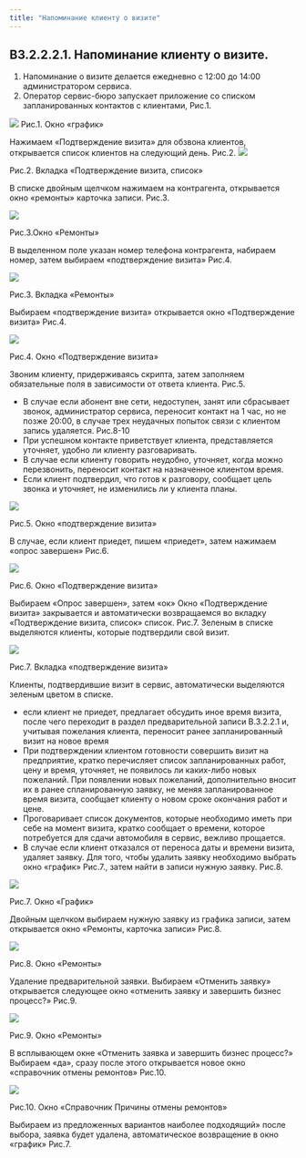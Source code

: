 ```yaml
---
title: "Напоминание клиенту о визите"
---
```



## В3.2.2.2.1. Напоминание клиенту о визите.

1.  Напоминание о визите делается ежедневно с 12:00 до 14:00 администратором сервиса.
2.  Оператор сервис-бюро запускает приложение со списком запланированных контактов с клиентами, Рис.1.

![](_attach/lu106561td1wc_tmp_226ffa4befadc7ce.png)
Рис.1. Окно «график»

Нажимаем «Подтверждение визита» для обзвона клиентов, открывается список клиентов на следующий день. Рис.2.
![](_attach/lu106561td1wc_tmp_72a7eab450842f76.png)

Рис.2. Вкладка «Подтверждение визита, список»

В списке двойным щелчком нажимаем на контрагента, открывается окно «ремонты» карточка записи. Рис.3.

![](_attach/lu106561td1wc_tmp_46e5fc4fb1d351e1.png)

Рис.3.Окно «Ремонты»

В выделенном поле указан номер телефона контрагента, набираем номер, затем выбираем «подтверждение визита» Рис.4.

![](_attach/lu106561td1wc_tmp_154b6fd2132eed06.png)

Рис.3. Вкладка «Ремонты»

Выбираем «подтверждение визита» открывается окно «Подтверждение визита» Рис.4.

![](_attach/lu106561td1wc_tmp_4bdb9196193775db.png)

Рис.4. Окно «Подтверждение визита»

Звоним клиенту, придерживаясь скрипта, затем заполняем обязательные поля в зависимости от ответа клиента. Рис.5.

-   В случае если абонент вне сети, недоступен, занят или сбрасывает звонок, администратор сервиса, переносит контакт на 1 час, но не позже 20:00, в случае трех неудачных попыток связи с клиентом запись удаляется. Рис.8-10 
-   При успешном контакте приветствует клиента, представляется уточняет, удобно ли клиенту разговаривать.
-   В случае если клиенту говорить неудобно, уточняет, когда можно перезвонить, переносит контакт на назначенное клиентом время.
-   Если клиент подтвердил, что готов к разговору, сообщает цель звонка и уточняет, не изменились ли у клиента планы.
  
![](_attach/lu106561td1wc_tmp_4bdb9196193775db%201.png)

Рис.5. Окно «подтверждение визита»

В случае, если клиент приедет, пишем «приедет», затем нажимаем «опрос завершен» Рис.6.

![](_attach/lu106561td1wc_tmp_7fb299940eda27fe.png)

Рис.6. Окно «Подтверждение визита»

Выбираем «Опрос завершен», затем «ок» Окно «Подтверждение визита» закрывается и автоматически возвращаемся во вкладку «Подтверждение визита, список» список. Рис.7. Зеленым в списке выделяются клиенты, которые подтвердили свой визит.

![](_attach/lu106561td1wc_tmp_fba7f359f09385e1.png)

Рис.7. Вкладка «подтверждение визита»

Клиенты, подтвердившие визит в сервис, автоматически выделяются зеленым цветом в списке.

-   если клиент не приедет, предлагает обсудить иное время визита, после чего переходит в раздел предварительной записи В.3.2.2.1 и, учитывая пожелания клиента, переносит ранее запланированный визит на новое время    
-   При подтверждении клиентом готовности совершить визит на предприятие, кратко перечисляет список запланированных работ, цену и время, уточняет, не появилось ли каких-либо новых пожеланий. При появлении новых пожеланий, дополнительно вносит их в ранее спланированную заявку, не меняя запланированное время визита, сообщает клиенту о новом сроке окончания работ и цене.
-   Проговаривает список документов, которые необходимо иметь при себе на момент визита, кратко сообщает о времени, которое потребуется для сдачи автомобиля в сервис, вежливо прощается.
-   В случае если клиент отказался от переноса даты и времени визита, удаляет заявку. Для того, чтобы удалить заявку необходимо выбрать окно «график» Рис.7., затем найти в записи нужную заявку. Рис.8.

![](_attach/lu106561td1wc_tmp_10e5f76e14673358.png)

Рис.7. Окно «График»

Двойным щелчком выбираем нужную заявку из графика записи, затем открывается окно «Ремонты, карточка записи» Рис.8.

![](_attach/lu106561td1wc_tmp_10cda9b89110d66.png)

Рис.8. Окно «Ремонты»

Удаление предварительной заявки. Выбираем «Отменить заявку» открывается следующее окно «отменить заявку и завершить бизнес процесс?» Рис.9.

![](_attach/lu106561td1wc_tmp_4088cb871dd3e218.png)

Рис.9. Окно «Ремонты»

В всплывающем окне «Отменить заявка и завершить бизнес процесс?» Выбираем «да», сразу после этого открывается новое окно «справочник отмены ремонтов» Рис.10.

![](_attach/lu106561td1wc_tmp_9792eddf311369f8.png)

Рис.10. Окно «Справочник Причины отмены ремонтов»

Выбираем из предложенных вариантов наиболее подходящий» после выбора, заявка будет удалена, автоматическое возвращение в окно «график» Рис.7.


